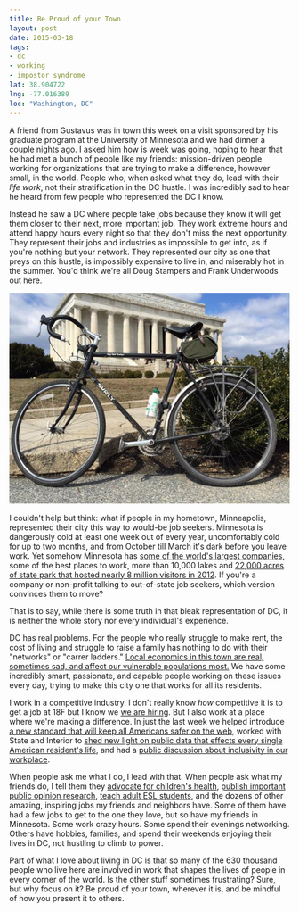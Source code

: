 ```yaml
---
title: Be Proud of your Town
layout: post
date: 2015-03-18
tags:
- dc
- working
- impostor syndrome
lat: 38.904722
lng: -77.016389
loc: "Washington, DC"
---
```

A friend from Gustavus was in town this week on a visit sponsored by his
graduate program at the University of Minnesota and we had dinner a couple
nights ago. I asked him how is week was going, hoping to hear that he had met a
bunch of people like my friends: mission-driven people working for organizations
that are trying to make a difference, however small, in the world. People who,
when asked what they do, lead with their _life work_, not their stratification
in the DC hustle. I was incredibly sad to hear he heard from few people who
represented the DC I know.

Instead he saw a DC where people take jobs because they know it will get them
closer to their next, more important job. They work extreme hours and attend
happy hours every night so that they don't miss the next opportunity. They
represent their jobs and industries as impossible to get into, as if you're
nothing but your network. They represented our city as one that preys on this
hustle, is impossibly expensive to live in, and miserably hot in the summer.
You'd think we're all Doug Stampers and Frank Underwoods out here.

![Did you know you can ride a bike from DC to Pittsburgh? You can also ride to Annapolis, MD and from there you can ride to Baltimore, and form there you can ride all the way to York, PA. You can do all that starting from the Lincoln Memorial.](/assets/images/bikedc.jpg)

I couldn't help but think: what if people in my hometown, Minneapolis,
represented their city this way to would-be job seekers. Minnesota is
dangerously cold at least one week out of every year, uncomfortably cold for up
to two months, and from October till March it's dark before you leave work. Yet
somehow Minnesota has [some of the world's largest companies][2], some of the
best places to work, more than 10,000 lakes and [22,000 acres of state park that
hosted nearly 8 million visitors in 2012][3]. If you're a company or non-profit
talking to out-of-state job seekers, which version convinces them to move?

That is to say, while there is some truth in that bleak representation of DC, it
is neither the whole story nor every individual's experience.

DC has real problems. For the people who really struggle to make rent, the cost
of living and struggle to raise a family has nothing to do with their "networks"
or "carrer ladders." [Local economics in this town are real, sometimes sad, and
affect our vulnerable populations most.][10] We have some incredibly smart,
passionate, and capable people working on these issues every day, trying to make
this city one that works for all its residents.

I work in a competitive industry. I don't really know _how_ competitive it is to
get a job at 18F but I know we [we are hiring][1]. But I also work at a place
where we're making a difference. In just the last week we helped introduce [a
new standard that will keep all Americans safer on the web][4], worked with
State and Interior to [shed new light on public data that effects every single
American resident's life][5], and had a [public discussion about inclusivity in
our workplace][6].

When people ask me what I do, I lead with that. When people ask what my friends
do, I tell them they [advocate for children's health][7], [publish important
public opinion research][8], [teach adult ESL students][9], and the dozens of
other amazing, inspiring jobs my friends and neighbors have. Some of them have
had a few jobs to get to the one they love, but so have my friends in Minnesota.
Some work crazy hours. Some spend their evenings networking. Others have
hobbies, families, and spend their weekends enjoying their lives in DC, not
hustling to climb to power.

Part of what I love about living in DC is that so many of the 630 thousand
people who live here are involved in work that shapes the lives of people in
every corner of the world. Is the other stuff sometimes frustrating? Sure, but
why focus on it? Be proud of your town, wherever it is, and be mindful of how
you present it to others.

[1]: https://18f.gsa.gov/2015/02/25/We-Are-Hiring/
[2]: http://mn.gov/deed/business/locating-minnesota/companies-employers/fortune500.jsp
[3]: http://www.dnr.state.mn.us/faq/mnfacts/state_parks.html
[4]: https://18f.gsa.gov/2015/03/17/for-public-comment-the-https-only-standard/
[5]: https://18f.gsa.gov/2015/03/18/sunshine-week-extractive-industries-transparency-initiative-event/
[6]: https://18f.gsa.gov/2015/03/17/does-18f-pass-the-bechdel-test-for-tech/
[7]: https://www.aap.org/en-us/Pages/Default.aspx
[8]: http://www.pewresearch.org/
[9]: http://www.carlosrosario.org/
[10]: http://www.dcfpi.org/left-behind-dcs-economic-recovery-is-not-reaching-all-residents
